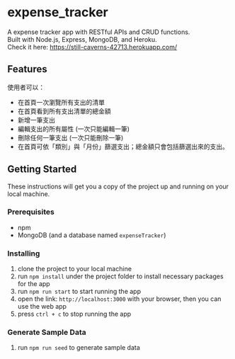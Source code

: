 # expense_tracker
A expense tracker app with RESTful APIs and CRUD functions.  
Built with Node.js, Express, MongoDB, and Heroku.  
Check it here: https://still-caverns-42713.herokuapp.com/  

## Features
使用者可以：
- 在首頁一次瀏覽所有支出的清單
- 在首頁看到所有支出清單的總金額
- 新增一筆支出
- 編輯支出的所有屬性 (一次只能編輯一筆)
- 刪除任何一筆支出 (一次只能刪除一筆)
- 在首頁可依「類別」與「月份」篩選支出；總金額只會包括篩選出來的支出。

## Getting Started
These instructions will get you a copy of the project up and running on your local machine.  

### Prerequisites
- npm  
- MongoDB (and a database named `expenseTracker`)

### Installing
1. clone the project to your local machine  
2. run `npm install` under the project folder to install necessary packages for the app
3. run `npm run start` to start running the app
4. open the link: `http://localhost:3000` with your browser, then you can use the web app
5. press `ctrl + c` to stop running the app

### Generate Sample Data
1. run `npm run seed` to generate sample data
